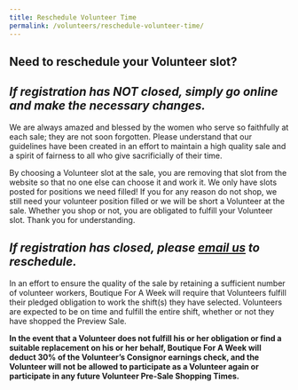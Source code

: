 ```yaml
---
title: Reschedule Volunteer Time
permalink: /volunteers/reschedule-volunteer-time/
---
```


## Need to reschedule your Volunteer slot?

## *If registration has NOT closed, simply go online and make the necessary changes.*

We are always amazed and blessed by the women who serve so faithfully at each sale; they are not soon forgotten. Please understand that our guidelines have been created in an effort to maintain a high quality sale and a spirit of fairness to all who give sacrificially of their time.

By choosing a Volunteer slot at the sale, you are removing that slot from the website so that no one else can choose it and work it. We only have slots posted for positions we need filled! If you for any reason do not shop, we still need your volunteer position filled or we will be short a Volunteer at the sale. Whether you shop or not, you are obligated to fulfill your Volunteer slot. Thank you for understanding.

## *If registration has closed, please <a href="mailto:{{ site.email }}">email us</a> to reschedule.*

In an effort to ensure the quality of the sale by retaining a sufficient number of volunteer workers, Boutique For A Week will require that Volunteers fulfill their pledged obligation to work the shift(s) they have selected. Volunteers are expected to be on time and fulfill the entire shift, whether or not they have shopped the Preview Sale.

**In the event that a Volunteer does not fulfill his or her obligation or find a suitable replacement on his or her behalf, Boutique For A Week will deduct 30% of the Volunteer&#8217;s Consignor earnings check, and the Volunteer will not be allowed to participate as a Volunteer again or participate in any future Volunteer Pre-Sale Shopping Times.**
